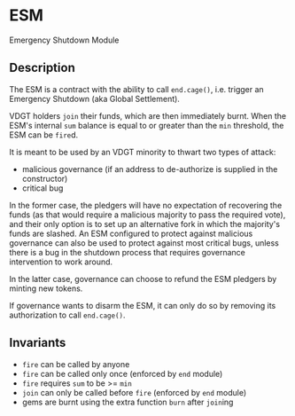 # ESM

Emergency Shutdown Module

## Description

The ESM is a contract with the ability to call `end.cage()`, i.e. trigger an
Emergency Shutdown (aka Global Settlement).

VDGT holders `join` their funds, which are then immediately burnt. When the ESM's
internal `sum` balance is equal to or greater than the `min` threshold, the ESM
can be `fire`d.

It is meant to be used by an VDGT minority to thwart two types of attack:

* malicious governance (if an address to de-authorize is supplied in the constructor)
* critical bug

In the former case, the pledgers will have no expectation of recovering the
funds (as that would require a malicious majority to pass the required vote),
and their only option is to set up an alternative fork in which the majority's
funds are slashed. An ESM configured to protect against malicious governance can also
be used to protect against most critical bugs, unless there is a bug in the shutdown
process that requires governance intervention to work around.

In the latter case, governance can choose to refund the ESM pledgers by minting new
tokens.

If governance wants to disarm the ESM, it can only do so by removing its
authorization to call `end.cage()`.

## Invariants

* `fire` can be called by anyone
* `fire` can be called only once (enforced by `end` module)
* `fire` requires `sum` to be >= `min`
* `join` can only be called before `fire` (enforced by `end` module)
* gems are burnt using the extra function `burn` after `join`ing
